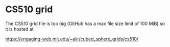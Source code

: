# CS510 grid

The CS510 grid file is too big (GitHub has a max file size limit of 100 MiB) so it is hosted at

https://engaging-web.mit.edu/~alir/cubed_sphere_grids/cs510/

